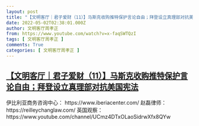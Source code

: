 ```yaml
---
layout: post
title: "【文明客厅｜君子爱财（11）】马斯克收购推特保护言论自由；拜登设立真理部对抗美国宪法"
date: 2022-05-02T02:38:01.000Z
author: 文明客厅周孝正
from: https://www.youtube.com/watch?v=x-faqSWTQzI
tags: [ 文明客厅周孝正 ]
comments: True
categories: [ 文明客厅周孝正 ]
---
```

<!--1651459081000-->
[【文明客厅｜君子爱财（11）】马斯克收购推特保护言论自由；拜登设立真理部对抗美国宪法](https://www.youtube.com/watch?v=x-faqSWTQzI)
------

<div>
伊比利亚商务咨询中心： https://www.iberiacenter.com/ 赵磊律师：https://reilleychanglaw.com/ 英国观察：https://www.youtube.com/channel/UCmz4DTxOLaoSidrwXfx8QYw
</div>
